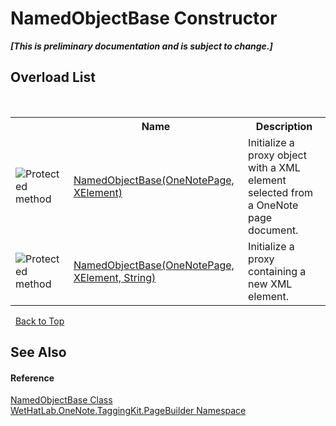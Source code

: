 # NamedObjectBase Constructor 
 _**\[This is preliminary documentation and is subject to change.\]**_


## Overload List
&nbsp;<table><tr><th></th><th>Name</th><th>Description</th></tr><tr><td>![Protected method](media/protmethod.gif "Protected method")</td><td><a href="9786c187-cab5-08f2-848a-9d6322703e5e.md">NamedObjectBase(OneNotePage, XElement)</a></td><td>
Initialize a proxy object with a XML element selected from a OneNote page document.</td></tr><tr><td>![Protected method](media/protmethod.gif "Protected method")</td><td><a href="0cb8d1b1-2727-c6fb-780f-b4f745021fc6.md">NamedObjectBase(OneNotePage, XElement, String)</a></td><td>
Initialize a proxy containing a new XML element.</td></tr></table>&nbsp;
<a href="#namedobjectbase-constructor">Back to Top</a>

## See Also


#### Reference
<a href="7bde9ceb-dc08-2b51-f5fc-bd8ac9d410c3.md">NamedObjectBase Class</a><br /><a href="56352230-71f2-f4b7-63a8-983965663af5.md">WetHatLab.OneNote.TaggingKit.PageBuilder Namespace</a><br />